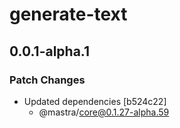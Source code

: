 # generate-text

## 0.0.1-alpha.1

### Patch Changes

- Updated dependencies [b524c22]
  - @mastra/core@0.1.27-alpha.59
